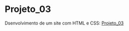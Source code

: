 # Projeto_03
 Dsenvolvimento de um site com HTML e CSS:
 [Projeto_03](https://gabrielhenrip.github.io/Projeto_03/)

